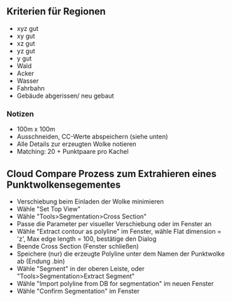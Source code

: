 ## Kriterien für Regionen

-   xyz gut
-   xy gut
-   xz gut
-   yz gut
-   y gut
-   Wald
-   Acker
-   Wasser
-   Fahrbahn
-   Gebäude abgerissen/ neu gebaut


### Notizen

-   100m x 100m
-   Ausschneiden, CC-Werte abspeichern (siehe unten)
-   Alle Details zur erzeugten Wolke notieren
-   Matching: 20 + Punktpaare pro Kachel


## Cloud Compare Prozess zum Extrahieren eines Punktwolkensegementes

-   Verschiebung beim Einladen der Wolke minimieren
-   Wähle "Set Top View"
-   Wähle "Tools>Segmentation>Cross Section"
-   Passe die Parameter per visueller Verschiebung oder im Fenster an
-   Wähle "Extract contour as polyline" im Fenster, wähle Flat dimension = 'z', Max edge length = 100, bestätige den Dialog
-   Beende Cross Section (Fenster schließen)
-   Speichere (nur) die erzeugte Polyline unter dem Namen der Punktwolke ab (Endung .bin)
-   Wähle "Segment" in der oberen Leiste, oder "Tools>Segmentation>Extract Segment"
-   Wähle "Import polyline from DB for segmentation" im neuen Fenster
-   Wähle "Confirm Segmentation" im Fenster
